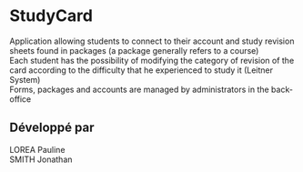 # StudyCard
Application allowing students to connect to their account and study revision sheets found in packages (a package generally refers to a course)<br>
Each student has the possibility of modifying the category of revision of the card according to the difficulty that he experienced to study it (Leitner System)<br>
Forms, packages and accounts are managed by administrators in the back-office<br>

## Développé par 
LOREA Pauline<br>
SMITH Jonathan
